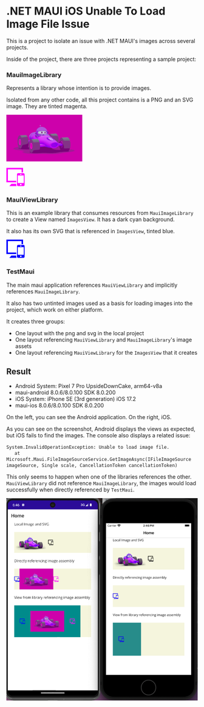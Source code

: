 # .NET MAUI iOS Unable To Load Image File Issue

This is a project to isolate an issue with .NET MAUI's images across several projects. 

Inside of the project, there are three projects representing a sample project:

### MauiImageLibrary

Represents a library whose intention is to provide images.

Isolated from any other code, all this project contains is a PNG and an SVG image. They are tinted magenta.

<img src="./MauiImageLibrary/Resources/Images/dotnet_bot_edited.png" width=200>

![device](./MauiImageLibrary/Resources/SVGs/devices/devices_edited.svg)

### MauiViewLibrary

This is an example library that consumes resources from `MauiImageLibrary` to create a View named `ImagesView`. It has a dark cyan background. 

It also has its own SVG that is referenced in `ImagesView`, tinted blue. 

![device](./MauiViewLibrary/Resources/view_devices.svg)

### TestMaui

The main maui application references `MauiViewLibrary` and implicitly references `MauiImageLibrary`. 

It also has two untinted images used as a basis for loading images into the project, which work on either platform. 

It creates three groups:

- One layout with the png and svg in the local project
- One layout referencing `MauiViewLibrary` and `MauiImageLibrary`'s image assets
- One layout referencing `MauiViewLibrary` for the `ImagesView` that it creates


## Result

- Android System: Pixel 7 Pro UpsideDownCake, arm64-v8a
- maui-android 8.0.6/8.0.100 SDK 8.0.200
- iOS System: iPhone SE (3rd generation) iOS 17.2
- maui-ios 8.0.6/8.0.100 SDK 8.0.200

On the left, you can see the Android application. On the right, iOS. 


As you can see on the screenshot, Android displays the views as expected, but iOS fails to find the images. The console also displays a related issue: 

```
System.InvalidOperationException: Unable to load image file.
   at Microsoft.Maui.FileImageSourceService.GetImageAsync(IFileImageSource imageSource, Single scale, CancellationToken cancellationToken)
```

This only seems to happen when one of the libraries references the other. `MauiViewLibrary` did not reference `MauiImageLibrary`, the images would load successfully when directly referenced by `TestMaui`. 

![screenshot](./screenshot.png)